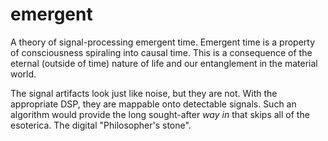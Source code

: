 # emergent
A theory of signal-processing emergent time. Emergent time is a property of consciousness spiraling into causal time. This is a consequence of the eternal (outside of time) nature of life and our entanglement in the material world.

The signal artifacts look just like noise, but they are not. With the appropriate DSP, they are mappable onto detectable signals. Such an algorithm would provide the long sought-after *way in* that skips all of the esoterica. The digital "Philosopher's stone".
